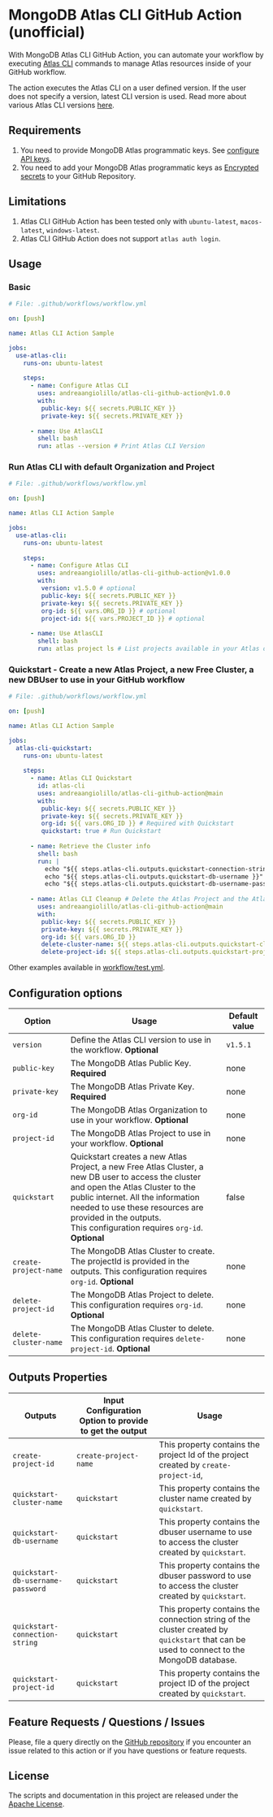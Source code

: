 # MongoDB Atlas CLI GitHub Action (unofficial)

With MongoDB Atlas CLI GitHub Action, you can automate your workflow by executing [Atlas CLI](https://www.mongodb.com/docs/atlas/cli/stable/) commands to manage Atlas resources inside of your GitHub workflow.

The action executes the Atlas CLI on a user defined version. If the user does not specify a version, latest CLI version is used. Read more about various Atlas CLI versions [here](https://www.mongodb.com/docs/atlas/cli/stable/atlas-cli-changelog/).

## Requirements
1. You need to provide MongoDB Atlas programmatic keys. See [configure API keys](https://www.mongodb.com/docs/atlas/configure-api-access/#std-label-atlas-admin-api-access).
2. You need to add your MongoDB Atlas programmatic keys as [Encrypted secrets](https://docs.github.com/en/actions/security-guides/encrypted-secrets) to your GitHub Repository.

## Limitations
1. Atlas CLI GitHub Action has been tested only with `ubuntu-latest`, `macos-latest`, `windows-latest`.
2. Atlas CLI GitHub Action does not support `atlas auth login`.


## Usage

### Basic
```yaml
# File: .github/workflows/workflow.yml

on: [push]

name: Atlas CLI Action Sample

jobs:
  use-atlas-cli:
    runs-on: ubuntu-latest
    
    steps:
      - name: Configure Atlas CLI
        uses: andreaangiolillo/atlas-cli-github-action@v1.0.0
        with:
         public-key: ${{ secrets.PUBLIC_KEY }}
         private-key: ${{ secrets.PRIVATE_KEY }}
         
      - name: Use AtlasCLI
        shell: bash
        run: atlas --version # Print Atlas CLI Version

```
### Run Atlas CLI with default Organization and Project
```yaml
# File: .github/workflows/workflow.yml

on: [push]

name: Atlas CLI Action Sample

jobs:
  use-atlas-cli:
    runs-on: ubuntu-latest
    
    steps:
      - name: Configure Atlas CLI
        uses: andreaangiolillo/atlas-cli-github-action@v1.0.0
        with:
         version: v1.5.0 # optional
         public-key: ${{ secrets.PUBLIC_KEY }}
         private-key: ${{ secrets.PRIVATE_KEY }}
         org-id: ${{ vars.ORG_ID }} # optional
         project-id: ${{ vars.PROJECT_ID }} # optional
         
      - name: Use AtlasCLI
        shell: bash
        run: atlas project ls # List projects available in your Atlas organization

```

### Quickstart - Create a new Atlas Project, a new Free Cluster, a new DBUser to use in your GitHub workflow

```yaml
# File: .github/workflows/workflow.yml

on: [push]

name: Atlas CLI Action Sample

jobs:
  atlas-cli-quickstart:
    runs-on: ubuntu-latest
    
    steps:
      - name: Atlas CLI Quickstart
        id: atlas-cli
        uses: andreaangiolillo/atlas-cli-github-action@main
        with:
         public-key: ${{ secrets.PUBLIC_KEY }}
         private-key: ${{ secrets.PRIVATE_KEY }}
         org-id: ${{ vars.ORG_ID }} # Required with Quickstart
         quickstart: true # Run Quickstart
      
      - name: Retrieve the Cluster info
        shell: bash
        run: |
          echo "${{ steps.atlas-cli.outputs.quickstart-connection-string }}" # Retrieve the connection string of the Atlas Cluster
          echo "${{ steps.atlas-cli.outputs.quickstart-db-username }}" # Retrieve the DBuser to access the Atlas Cluster
          echo "${{ steps.atlas-cli.outputs.quickstart-db-username-password }}" # Retrieve the DBuser password to access the Atlas Cluster
      
      - name: Atlas CLI Cleanup # Delete the Atlas Project and the Atlas Cluster created by Quickstart
        uses: andreaangiolillo/atlas-cli-github-action@main
        with:
         public-key: ${{ secrets.PUBLIC_KEY }}
         private-key: ${{ secrets.PRIVATE_KEY }}
         org-id: ${{ vars.ORG_ID }}
         delete-cluster-name: ${{ steps.atlas-cli.outputs.quickstart-cluster-name }} # Cluster Name to delete. Here we are using the output from Quickstart
         delete-project-id: ${{ steps.atlas-cli.outputs.quickstart-project-id }} # Project to delete. Here we are using the output from Quickstart

```



Other examples available in [workflow/test.yml](.github/workflows/test.yml). 
## Configuration options

| Option                | Usage                                                                                                                                                                                                                                                                                                 | Default value |
|-----------------------|-------------------------------------------------------------------------------------------------------------------------------------------------------------------------------------------------------------------------------------------------------------------------------------------------------|---------------|
| `version`             | Define the Atlas CLI version to use in the workflow. **Optional**                                                                                                                                                                                                                                     | `v1.5.1`      |
| `public-key`          | The MongoDB Atlas Public Key. **Required**                                                                                                                                                                                                                                                            | none          |
| `private-key`         | The MongoDB Atlas Private Key. **Required**                                                                                                                                                                                                                                                           | none          |
| `org-id`              | The MongoDB Atlas Organization to use in your workflow. **Optional**                                                                                                                                                                                                                                  | none          |
| `project-id`          | The MongoDB Atlas Project to use in your workflow. **Optional**                                                                                                                                                                                                                                       | none          |
| `quickstart`          | Quickstart creates a new Atlas Project, a new Free Atlas Cluster, a new DB user to access the cluster<br> and open the Atlas Cluster to the public internet. All the information needed to use these resources are provided in the outputs. <br> This configuration requires `org-id`.   **Optional** | false         |
| `create-project-name` | The MongoDB Atlas Cluster to create. The projectId is provided in the outputs. This configuration requires `org-id`. **Optional**                                                                                                                                                                     | none          |
| `delete-project-id`   | The MongoDB Atlas Project to delete. This configuration requires `org-id`. **Optional**                                                                                                                                                                                                               | none          |
| `delete-cluster-name` | The MongoDB Atlas Cluster to delete. This configuration requires `delete-project-id`. **Optional**                                                                                                                                                                                                    | none          |

## Outputs Properties

| Outputs                           | Input Configuration Option to provide to get the output | Usage                                                                                                                                     |
|-----------------------------------|---------------------------------------------------------|-------------------------------------------------------------------------------------------------------------------------------------------|
| `create-project-id`               | `create-project-name`                                   | This property contains the project Id of the project created by `create-project-id`,                                                      |
| `quickstart-cluster-name`         | `quickstart`                                            | This property contains the cluster name created by `quickstart`.                                                                          |
| `quickstart-db-username`          | `quickstart`                                            | This property contains the dbuser username to use to access the cluster created by `quickstart`.                                          |
| `quickstart-db-username-password` | `quickstart`                                            | This property contains the dbuser password to use to access the cluster created by `quickstart`.                                          |
| `quickstart-connection-string`    | `quickstart`                                            | This property contains the connection string of the cluster created by `quickstart`  that can be used to connect to the MongoDB database. |
| `quickstart-project-id`           | `quickstart`                                            | This property contains the project ID of the project created by `quickstart`.                                                             |


## Feature Requests / Questions / Issues
Please, file a query directly on the [GitHub repository](https://github.com/andreaangiolillo/atlas-cli-github-action/issues) if you encounter an issue related to this action or if you have questions or feature requests.


## License
The scripts and documentation in this project are released under the [Apache License](LICENSE).
